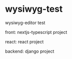 # wysiwyg-test
wysiwyg-editor test


front: nextjs-typescript project

react: react project

backend: django project
